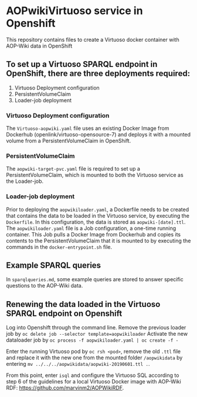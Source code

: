 # AOPwikiVirtuoso service in Openshift

This repository contains files to create a Virtuoso docker container with AOP-Wiki data in OpenShift

To set up a Virtuoso SPARQL endpoint in OpenShift, there are three deployments required:
--
1. Virtuoso Deployment configuration
2. PersistentVolumeClaim
3. Loader-job deployment

### Virtuoso Deployment configuration
The `Virtuoso-aopwiki.yaml` file uses an existing Docker Image from Dockerhub (openlink/virtuoso-opensource-7) and deploys it with a mounted volume from a PersistentVolumeClaim in OpenShift. 

### PersistentVolumeClaim
The `aopwiki-target-pvc.yaml` file is required to set up a PersistentVolumeClaim, which is mounted to both the Virtuoso service as the Loader-job. 

### Loader-job deployment
Prior to deploying the `aopwikiloader.yaml`, a Dockerfile needs to be created that contains the data to be loaded in the Virtuoso service, by executing the `Dockerfile`. In this configuration, the data is stored as `aopwiki-[date].ttl`. 
The `aopwikiloader.yaml` file is a Job configuration, a one-time running container. This Job pulls a Docker Image from Dockerhub and copies its contents to the PersistentVolumeClaim that it is mounted to by executing the commands in the `docker-entrypoint.sh` file. 

## Example SPARQL queries
In `sparqlqueries.md`, some example queries are stored to answer specific questions to the AOP-Wiki data.

## Renewing the data loaded in the Virtuoso SPARQL endpoint on Openshift
Log into Openshift through the command line. 
Remove the previous loader job by 
``oc delete job --selector template=aopwikiloader``
Activate the new dataloader job by
``oc process -f aopwikiloader.yaml | oc create -f -``

Enter the running Virtuoso pod by ``oc rsh <pod>``, remove the old `.ttl` file and replace it with the new one from the mounted folder `/aopwikidata` by entering ``mv ../../../aopwikidata/aopwiki-20190601.ttl .``.

From this point, enter ``isql`` and configure the Virtuoso SQL according to step 6 of the guidelines for a local Virtuoso Docker image with AOP-Wiki RDF: https://github.com/marvinm2/AOPWikiRDF.

